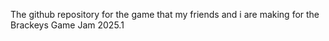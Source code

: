 The github repository for the game that my friends and i are making for the Brackeys Game Jam 2025.1
